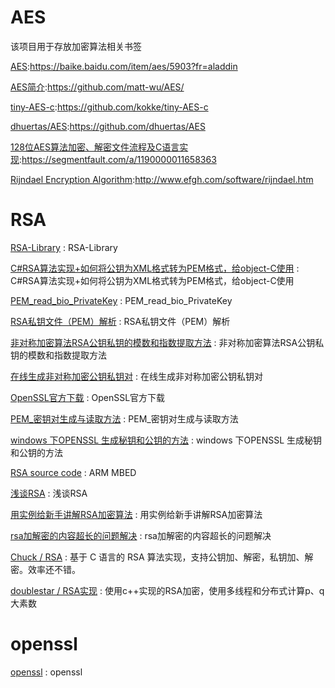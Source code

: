 # AES
该项目用于存放加密算法相关书签

[AES](https://baike.baidu.com/item/aes/5903?fr=aladdin):https://baike.baidu.com/item/aes/5903?fr=aladdin

[AES简介](https://github.com/matt-wu/AES/):https://github.com/matt-wu/AES/

[tiny-AES-c](https://github.com/kokke/tiny-AES-c):https://github.com/kokke/tiny-AES-c

[dhuertas/AES](https://github.com/dhuertas/AES):https://github.com/dhuertas/AES

[128位AES算法加密、解密文件流程及C语言实现](https://segmentfault.com/a/1190000011658363):https://segmentfault.com/a/1190000011658363

[Rijndael Encryption Algorithm](http://www.efgh.com/software/rijndael.htm):http://www.efgh.com/software/rijndael.htm

# RSA 
[RSA-Library](https://github.com/andrewkiluk/RSA-Library) : RSA-Library 

[C#RSA算法实现+如何将公钥为XML格式转为PEM格式，给object-C使用](https://www.cnblogs.com/roam/p/5992958.html) : C#RSA算法实现+如何将公钥为XML格式转为PEM格式，给object-C使用 

[PEM_read_bio_PrivateKey](https://www.openssl.org/docs/man1.1.0/man3/PEM_read_bio_RSAPublicKey.html) : PEM_read_bio_PrivateKey 

[RSA私钥文件（PEM）解析](https://blog.csdn.net/xuanshao_/article/details/51672547) : RSA私钥文件（PEM）解析 

[非对称加密算法RSA公钥私钥的模数和指数提取方法](https://blog.csdn.net/fengbingchun/article/details/84973431) : 非对称加密算法RSA公钥私钥的模数和指数提取方法 

[在线生成非对称加密公钥私钥对](http://web.chacuo.net/netrsakeypair) : 在线生成非对称加密公钥私钥对 

[OpenSSL官方下载](https://pan.baidu.com/s/1y9KOTfFI6NkyvZC27jAhJA) : OpenSSL官方下载 

[PEM_密钥对生成与读取方法](https://blog.csdn.net/xiao_zhu_kuai_pao/article/details/45675509) : PEM_密钥对生成与读取方法 

[windows 下OPENSSL 生成秘钥和公钥的方法](https://www.cnblogs.com/cfas/p/8544087.html) : windows 下OPENSSL 生成秘钥和公钥的方法  

[RSA source code](https://tls.mbed.org/rsa-source-code) : ARM MBED 

[浅谈RSA](https://www.jianshu.com/p/6280aa136292) : 浅谈RSA 

[用实例给新手讲解RSA加密算法](https://www.cnblogs.com/jiftle/p/7903762.html) : 用实例给新手讲解RSA加密算法 

[rsa加解密的内容超长的问题解决](https://blog.csdn.net/taoxin52/article/details/53782470) : rsa加解密的内容超长的问题解决 

[Chuck / RSA](https://gitee.com/lch0821/RSA) : 基于 C 语言的 RSA 算法实现，支持公钥加、解密，私钥加、解密。效率还不错。 

[doublestar / RSA实现](https://gitee.com/yunsle/RSAShiXian) : 使用c++实现的RSA加密，使用多线程和分布式计算p、q大素数 






# openssl
[openssl](https://github.com/openssl/openssl) : openssl 











